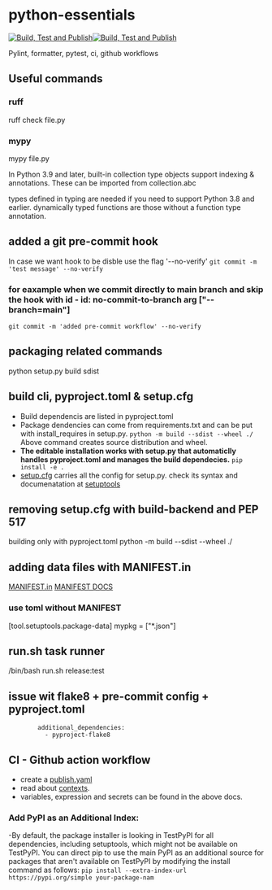 # python-essentials

[![Build, Test and Publish](https://github.com/anashr18/python-essentials/actions/workflows/publish.yaml/badge.svg)](https://github.com/anashr18/python-essentials/actions/workflows/publish.yaml)[![Build, Test and Publish](https://github.com/anashr18/python-essentials/actions/workflows/publish.yaml/badge.svg)](https://github.com/anashr18/python-essentials/actions/workflows/publish.yaml)

Pylint, formatter, pytest, ci, github workflows

## Useful commands

### ruff

ruff check file.py

### mypy

mypy file.py

In Python 3.9 and later, built-in collection type objects support indexing & annotations.
These can be imported from collection.abc

types defined in typing are needed if you need to support Python 3.8 and earlier.
dynamically typed functions are those without a function type annotation.

## added a git pre-commit hook

In case we want hook to be disble use the flag '--no-verify'
``git commit -m 'test message' --no-verify``

### for eaxample when we commit directly to main branch and skip the hook with id - id: no-commit-to-branch arg ["--branch=main"]

``git commit -m 'added pre-commit workflow' --no-verify``

## packaging related commands

python setup.py build sdist

## build cli, pyproject.toml & setup.cfg

- Build dependencis are listed in pyproject.toml
- Package dendencies can come from requirements.txt and can be put with install_requires in setup.py.
    ``python -m build --sdist --wheel ./``
    Above command creates source distribution and wheel.
- **The editable installation works with setup.py that automaticlly handles pyproject.toml and manages the
build dependecies.**
    ``pip install -e .``
- [setup.cfg](setup.cfg) carries all the config for setup.py. check its syntax and documenatation at
    [setuptools](https://setuptools.pypa.io/en/latest/userguide/package_discovery.html)

## removing setup.cfg with build-backend and PEP 517

building only with pyproject.toml
python -m build --sdist --wheel ./

## adding data files with MANIFEST.in

[MANIFEST.in](MANIFEST)
[MANIFEST DOCS](https://setuptools.pypa.io/en/latest/userguide/miscellaneous.html)

### use toml without MANIFEST

[tool.setuptools.package-data]
mypkg = ["*.json"]

## run.sh task runner

/bin/bash run.sh release:test  

## issue wit flake8 + pre-commit config + pyproject.toml

```entry: pflake8
        additional_dependencies:
          - pyproject-flake8
```

## CI - Github action workflow

- create a [publish.yaml](Publish.yaml)
- read about [contexts](https://docs.github.com/en/actions/learn-github-actions/contexts).
- variables, expression and secrets can be found in the above docs.

### Add PyPI as an Additional Index:

 -By default, the package installer is looking in TestPyPI for all dependencies, including setuptools, which might not be available on TestPyPI. You can direct pip to use the main PyPI as an additional source for packages that aren't available on TestPyPI by modifying the install command as follows:
  ```pip install --extra-index-url https://pypi.org/simple your-package-nam```
